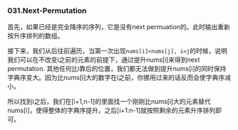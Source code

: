 ### 031.Next-Permutation

首先，如果已经是完全降序的序列，它是没有next permuation的。此时输出重新按升序排列的数组。

接下来，我们从后往前遍历，当第一次出现`nums[i]<nums[j], i<j`的时候，说明我们可以在不改变i之前的元素的前提下，通过提升nums[i]来得到next permutation. 其他任何比i靠后的位置，我们都无法做到提升nums[i]的同时保持字典序变大。因为比nums[i]大的数字在i之前，你挪用过来的话反而会使字典序减小。

所以找到i之后，我们在[i+1,n-1]的里面找一个刚刚比nums[i]大的元素替代nums[i]，使得整体的字典序提升。之后[i+1:n-1]就按照剩余的元素升序排列即可。
